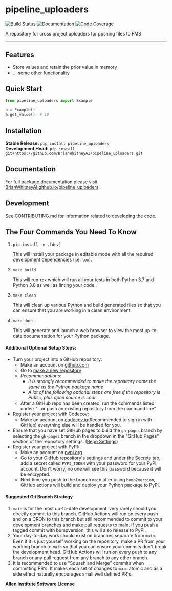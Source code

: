 # pipeline_uploaders

[![Build Status](https://github.com/BrianWhitneyAI/pipeline_uploaders/workflows/Build%20Main/badge.svg)](https://github.com/BrianWhitneyAI/pipeline_uploaders/actions)
[![Documentation](https://github.com/BrianWhitneyAI/pipeline_uploaders/workflows/Documentation/badge.svg)](https://BrianWhitneyAI.github.io/pipeline_uploaders/)
[![Code Coverage](https://codecov.io/gh/BrianWhitneyAI/pipeline_uploaders/branch/main/graph/badge.svg)](https://codecov.io/gh/BrianWhitneyAI/pipeline_uploaders)

A repository for cross project uploaders for pushing files to FMS

---

## Features

-   Store values and retain the prior value in memory
-   ... some other functionality

## Quick Start

```python
from pipeline_uploaders import Example

a = Example()
a.get_value()  # 10
```

## Installation

**Stable Release:** `pip install pipeline_uploaders`<br>
**Development Head:** `pip install git+https://github.com/BrianWhitneyAI/pipeline_uploaders.git`

## Documentation

For full package documentation please visit [BrianWhitneyAI.github.io/pipeline_uploaders](https://BrianWhitneyAI.github.io/pipeline_uploaders).

## Development

See [CONTRIBUTING.md](CONTRIBUTING.md) for information related to developing the code.

## The Four Commands You Need To Know

1. `pip install -e .[dev]`

    This will install your package in editable mode with all the required development
    dependencies (i.e. `tox`).

2. `make build`

    This will run `tox` which will run all your tests in both Python 3.7
    and Python 3.8 as well as linting your code.

3. `make clean`

    This will clean up various Python and build generated files so that you can ensure
    that you are working in a clean environment.

4. `make docs`

    This will generate and launch a web browser to view the most up-to-date
    documentation for your Python package.

#### Additional Optional Setup Steps:

-   Turn your project into a GitHub repository:
    -   Make an account on [github.com](https://github.com)
    -   Go to [make a new repository](https://github.com/new)
    -   _Recommendations:_
        -   _It is strongly recommended to make the repository name the same as the Python
            package name_
        -   _A lot of the following optional steps are *free* if the repository is Public,
            plus open source is cool_
    -   After a GitHub repo has been created, run the commands listed under:
        "...or push an existing repository from the command line"
-   Register your project with Codecov:
    -   Make an account on [codecov.io](https://codecov.io)(Recommended to sign in with GitHub)
        everything else will be handled for you.
-   Ensure that you have set GitHub pages to build the `gh-pages` branch by selecting the
    `gh-pages` branch in the dropdown in the "GitHub Pages" section of the repository settings.
    ([Repo Settings](https://github.com/BrianWhitneyAI/pipeline_uploaders/settings))
-   Register your project with PyPI:
    -   Make an account on [pypi.org](https://pypi.org)
    -   Go to your GitHub repository's settings and under the
        [Secrets tab](https://github.com/BrianWhitneyAI/pipeline_uploaders/settings/secrets/actions),
        add a secret called `PYPI_TOKEN` with your password for your PyPI account.
        Don't worry, no one will see this password because it will be encrypted.
    -   Next time you push to the branch `main` after using `bump2version`, GitHub
        actions will build and deploy your Python package to PyPI.

#### Suggested Git Branch Strategy

1. `main` is for the most up-to-date development, very rarely should you directly
   commit to this branch. GitHub Actions will run on every push and on a CRON to this
   branch but still recommended to commit to your development branches and make pull
   requests to main. If you push a tagged commit with bumpversion, this will also release to PyPI.
2. Your day-to-day work should exist on branches separate from `main`. Even if it is
   just yourself working on the repository, make a PR from your working branch to `main`
   so that you can ensure your commits don't break the development head. GitHub Actions
   will run on every push to any branch or any pull request from any branch to any other
   branch.
3. It is recommended to use "Squash and Merge" commits when committing PR's. It makes
   each set of changes to `main` atomic and as a side effect naturally encourages small
   well defined PR's.


**Allen Institute Software License**

